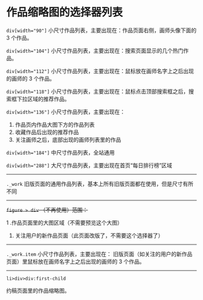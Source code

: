 # 作品缩略图的选择器列表

`div[width="90"]`   小尺寸作品列表，主要出现在：作品页面右侧，画师头像下面的 3 个作品。

`div[width="104"]`   小尺寸作品列表，主要出现在：搜索页面显示的几个热门作品。

`div[width="112"]`   小尺寸作品列表，主要出现在：鼠标放在画师名字上之后出现的画师的 3 个作品。

`div[width="118"]`   小尺寸作品列表，主要出现在：鼠标点击顶部搜索框之后，搜索框下拉区域的推荐作品。

`div[width="136"]`   小尺寸作品列表，主要出现在：

1. 作品页内作品大图下方的作品列表
2. 收藏作品后出现的推荐作品
3. 关注画师之后，底部出现的画师列表里的作品

`div[width="184"]`    中尺寸作品列表，全站通用

`div[width="288"]`  大尺寸作品列表，主要出现在首页“每日排行榜”区域

-----------

`._work`            旧版页面的通用作品列表，基本上所有旧版页面都在使用，但是尺寸有所不同

-----------

~~`figure > div` （不再使用）范围：~~

1 .作品页面里的大图区域（不需要预览这个大图）
1. 关注用户的新作品页面（此页面改版了，不需要这个选择器了）

-----------

`._work.item` 小尺寸作品列表，主要出现在：
旧版页面（如关注的用户的新作品页面）里鼠标放在画师名字上之后出现的画师的 3 个作品。

-----------

`li>div>div:first-child` 

约稿页面里的作品缩略图。